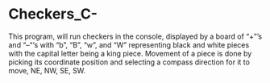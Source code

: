 # Checkers_C-
This program, will run checkers in the console, displayed by a board of “+”’s and “–“‘s with “b”, “B”, “w”, and “W” representing black and white pieces with the capital letter being a king piece. Movement of a piece is done by picking its coordinate position and selecting a compass direction for it to move, NE, NW, SE, SW.
